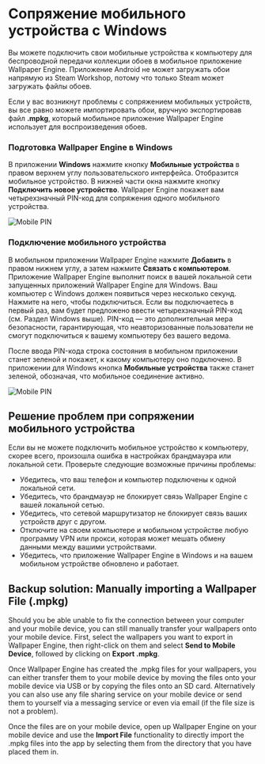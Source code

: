 # Сопряжение мобильного устройства с Windows

Вы можете подключить свои мобильные устройства к компьютеру для беспроводной передачи коллекции обоев в мобильное приложение Wallpaper Engine. Приложение Android не может загружать обои напрямую из Steam Workshop, потому что только Steam может загружать файлы обоев.

Если у вас возникнут проблемы с сопряжением мобильных устройств, вы все равно можете импортировать обои, вручную экспортировав файл **.mpkg**, который мобильное приложение Wallpaper Engine использует для воспроизведения обоев.

### Подготовка Wallpaper Engine в Windows

В приложении **Windows** нажмите кнопку **Мобильные устройства** в правом верхнем углу пользовательского интерфейса. Отобразится мобильное устройство. В нижней части окна нажмите кнопку **Подключить новое устройство**. Wallpaper Engine покажет вам четырехзначный PIN-код для сопряжения одного мобильного устройства.

![Mobile PIN](/img/faq/mobile_pin.gif)

### Подключение мобильного устройства

В мобильном приложении Wallpaper Engine нажмите **Добавить** в правом нижнем углу, а затем нажмите **Связать с компьютером**. Приложение Wallpaper Engine выполнит поиск в вашей локальной сети запущенных приложений Wallpaper Engine для Windows. Ваш компьютер с Windows должен появиться через несколько секунд. Нажмите на него, чтобы подключиться. Если вы подключаетесь в первый раз, вам будет предложено ввести четырехзначный PIN-код (см. Раздел Windows выше). PIN-код — это дополнительная мера безопасности, гарантирующая, что неавторизованные пользователи не смогут подключиться к вашему компьютеру без вашего ведома.

После ввода PIN-кода строка состояния в мобильном приложении станет зеленой и покажет, к какому компьютеру оно подключено. В приложении для Windows кнопка **Мобильные устройства** также станет зеленой, обозначая, что мобильное соединение активно.

![Mobile PIN](/img/faq/mobile_pair.gif)

## Решение проблем при сопряжении мобильного устройства

Если вы не можете подключить мобильное устройство к компьютеру, скорее всего, произошла ошибка в настройках брандмауэра или локальной сети. Проверьте следующие возможные причины проблемы:

* Убедитесь, что ваш телефон и компьютер подключены к одной локальной сети.
* Убедитесь, что брандмауэр не блокирует связь Wallpaper Engine с вашей локальной сетью.
* Убедитесь, что сетевой маршрутизатор не блокирует связь ваших устройств друг с другом.
* Отключите на своем компьютере и мобильном устройстве любую программу VPN или прокси, которая может мешать обмену данными между вашими устройствами.
* Убедитесь, что приложение Wallpaper Engine в Windows и на вашем мобильном устройстве обновлено и работает.

## Backup solution: Manually importing a Wallpaper File (.mpkg)

Should you be able unable to fix the connection between your computer and your mobile device, you can still manually transfer your wallpapers onto your mobile device. First, select the wallpapers you want to export in Wallpaper Engine, then right-click on them and select **Send to Mobile Device**, followed by clicking on **Export .mpkg**.

Once Wallpaper Engine has created the .mpkg files for your wallpapers, you can either transfer them to your mobile device by moving the files onto your mobile device via USB or by copying the files onto an SD card. Alternatively you can also use any file sharing service on your mobile device or send them to yourself via a messaging service or even via email (if the file size is not a problem).

Once the files are on your mobile device, open up Wallpaper Engine on your mobile device and use the **Import File** functionality to directly import the .mpkg files into the app by selecting them from the directory that you have placed them in.